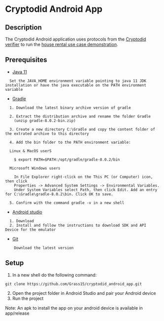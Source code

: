 # Cryptodid Android App
## Description
The Cryptodid Android application uses protocols from the [Cryptodid verifier](https://github.com/Grass15/cryptodid_verifier.git) to run the [house rental use case demonstration](https://github.com/Grass15/cryptodid_house_rental.git).
  
## Prerequisites

- [Java 11](https://www.oracle.com/ca-en/java/technologies/javase/jdk11-archive-downloads.html)
```terminal
  Set the JAVA_HOME environment variable pointing to java 11 JDK installation or have the java executable on the PATH environment variable
  ```

- [Gradle](https://gradle.org/install/#manually)
```terminal
  1. Download the latest binary archive version of gradle 
  
  2. Extract the distribution archive and rename the folder Gradle
    (unzip gradle-8.0.2-bin.zip)
  
  3. Create a new directory C:\Gradle and copy the content folder of the extrated archive to this directory
  
  4. Add the bin folder to the PATH environment variable:
      
  Linux & MacOS userS
      
    $ export PATH=$PATH:/opt/gradle/gradle-8.0.2/bin

  Microsoft Windows users
      
    In File Explorer right-click on the This PC (or Computer) icon, then click 
    Properties -> Advanced System Settings -> Environmental Variables.
    Under System Variables select Path, then click Edit. Add an entry for C:\Gradle\gradle-8.0.2\bin. Click OK to save.

  5. Confirm with the command gradle -v in a new shell
  ```
    
- [Android studio](https://developer.android.com/studio)
```terminal
  1. Download
  2. Install and follow the instructions to download SDK and API Device for the emulator
  ```
- [Git](https://git-scm.com/download/win)
``` terminal 
    Download the latest version
```
## Setup
  
  1. In a new shell do the following command:
  ``` terminal
  git clone https://github.com/Grass15/cryptodid_android_app.git
  ```
  2. Open the project folder in Android Studio and pair your Android device
  3. Run the project

Note: An apk to install the app on your android device is available in app/release
  
